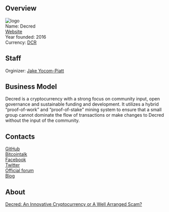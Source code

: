 ## Overview
![logo](logo/decred.png)  
Name: Decred  
[Website](https://www.decred.org/)  
Year founded: 2016  
Currency: [DCR](https://coinmarketcap.com/currencies/decred/)  
## Staff
Orginizer: [Jake Yocom-Piatt](../people/jake_yocom_piatt.md)  
## Business Model
Decred is a cryptocurrency with a strong focus on community input, open governance and sustainable funding and development. It utilizes a hybrid “proof-of-work” and “proof-of-stake” mining system to ensure that a small group cannot dominate the flow of transactions or make changes to Decred without the input of the community.    
## Contacts
[GitHub](https://github.com/decred/)  
[Bitcointalk](https://bitcointalk.org/index.php?topic=1290358.0)   
[Facebook](https://www.facebook.com/Decredcash/)  
[Twitter](https://twitter.com/decredproject)  
[Official forum]()  
[Blog](https://blog.decred.org/)  
## About   
[Decred: An Innovative Cryptocurrency or A Well Arranged Scam?](https://cointelegraph.com/news/decred-an-innovative-cryptocurrency-or-a-well-arranged-scam)
